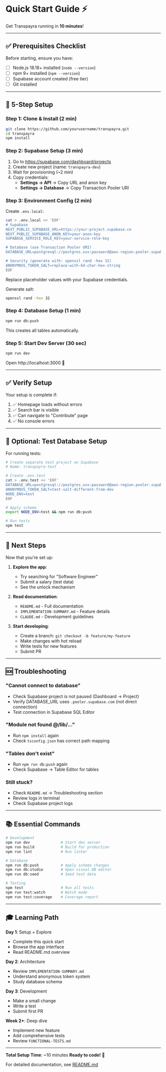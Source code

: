 # Quick Start Guide ⚡

Get Transpayra running in **10 minutes**!

---

## ✅ Prerequisites Checklist

Before starting, ensure you have:

- [ ] Node.js 18.18+ installed (`node --version`)
- [ ] npm 9+ installed (`npm --version`)
- [ ] Supabase account created (free tier)
- [ ] Git installed

---

## 🚀 5-Step Setup

### Step 1: Clone & Install (2 min)

```bash
git clone https://github.com/yourusername/transpayra.git
cd transpayra
npm install
```

### Step 2: Supabase Setup (3 min)

1. Go to https://supabase.com/dashboard/projects
2. Create new project (name: `transpayra-dev`)
3. Wait for provisioning (~2 min)
4. Copy credentials:
   - **Settings → API** → Copy URL and anon key
   - **Settings → Database** → Copy Transaction Pooler URI

### Step 3: Environment Config (2 min)

Create `.env.local`:

```bash
cat > .env.local << 'EOF'
# Supabase
NEXT_PUBLIC_SUPABASE_URL=https://your-project.supabase.co
NEXT_PUBLIC_SUPABASE_ANON_KEY=your-anon-key
SUPABASE_SERVICE_ROLE_KEY=your-service-role-key

# Database (use Transaction Pooler URI)
DATABASE_URL=postgresql://postgres.xxx:password@aws-region.pooler.supabase.com:6543/postgres

# Security (generate with: openssl rand -hex 32)
ANONYMOUS_TOKEN_SALT=replace-with-64-char-hex-string
EOF
```

Replace placeholder values with your Supabase credentials.

Generate salt:
```bash
openssl rand -hex 32
```

### Step 4: Database Setup (1 min)

```bash
npm run db:push
```

This creates all tables automatically.

### Step 5: Start Dev Server (30 sec)

```bash
npm run dev
```

Open http://localhost:3000 🎉

---

## ✅ Verify Setup

Your setup is complete if:

1. ✅ Homepage loads without errors
2. ✅ Search bar is visible
3. ✅ Can navigate to "Contribute" page
4. ✅ No console errors

---

## 🧪 Optional: Test Database Setup

For running tests:

```bash
# Create separate test project on Supabase
# Name: transpayra-test

# Create .env.test
cat > .env.test << 'EOF'
DATABASE_URL=postgresql://postgres.xxx:password@aws-region.pooler.supabase.com:6543/postgres
ANONYMOUS_TOKEN_SALT=test-salt-different-from-dev
NODE_ENV=test
EOF

# Apply schema
export NODE_ENV=test && npm run db:push

# Run tests
npm test
```

---

## 🎯 Next Steps

Now that you're set up:

1. **Explore the app**:
   - Try searching for "Software Engineer"
   - Submit a salary (test data)
   - See the unlock mechanism

2. **Read documentation**:
   - `README.md` - Full documentation
   - `IMPLEMENTATION-SUMMARY.md` - Feature details
   - `CLAUDE.md` - Development guidelines

3. **Start developing**:
   - Create a branch: `git checkout -b feature/my-feature`
   - Make changes with hot reload
   - Write tests for new features
   - Submit PR

---

## 🆘 Troubleshooting

### "Cannot connect to database"
- Check Supabase project is not paused (Dashboard → Project)
- Verify DATABASE_URL uses `.pooler.supabase.com` (not direct connection)
- Test connection in Supabase SQL Editor

### "Module not found @/lib/..."
- Run `npm install` again
- Check `tsconfig.json` has correct path mapping

### "Tables don't exist"
- Run `npm run db:push` again
- Check Supabase → Table Editor for tables

### Still stuck?
- Check `README.md` → Troubleshooting section
- Review logs in terminal
- Check Supabase project logs

---

## 📚 Essential Commands

```bash
# Development
npm run dev              # Start dev server
npm run build            # Build for production
npm run lint             # Run linter

# Database
npm run db:push          # Apply schema changes
npm run db:studio        # Open visual DB editor
npm run db:seed          # Seed test data

# Testing
npm test                 # Run all tests
npm run test:watch       # Watch mode
npm run test:coverage    # Coverage report
```

---

## 🎓 Learning Path

**Day 1**: Setup + Explore
- Complete this quick start
- Browse the app interface
- Read README.md overview

**Day 2**: Architecture
- Review `IMPLEMENTATION-SUMMARY.md`
- Understand anonymous token system
- Study database schema

**Day 3**: Development
- Make a small change
- Write a test
- Submit first PR

**Week 2+**: Deep dive
- Implement new feature
- Add comprehensive tests
- Review `FUNCTIONAL-TESTS.md`

---

**Total Setup Time**: ~10 minutes
**Ready to code!** 🚀

For detailed documentation, see [README.md](README.md)
